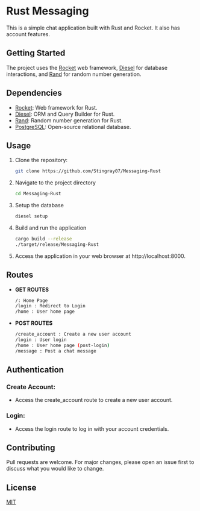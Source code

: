 # Rust Messaging

This is a simple chat application built with Rust and Rocket. It also has account features.

## Getting Started

The project uses the [Rocket](https://rocket.rs/) web framework, [Diesel](https://diesel.rs/) for database interactions, and [Rand](https://docs.rs/rand/) for random number generation.

## Dependencies

- [Rocket](https://rocket.rs/): Web framework for Rust.
- [Diesel](https://diesel.rs/): ORM and Query Builder for Rust.
- [Rand](https://docs.rs/rand/): Random number generation for Rust.
- [PostgreSQL](https://www.postgresql.org/): Open-source relational database.

## Usage

1. Clone the repository:

   ```bash
   git clone https://github.com/Stingray07/Messaging-Rust

2. Navigate to the project directory
   ```bash
   cd Messaging-Rust

3. Setup the database
   ```bash
   diesel setup

4. Build and run the application
   ```bash
   cargo build --release
   ./target/release/Messaging-Rust

5. Access the application in your web browser at http://localhost:8000.


## Routes
- **GET ROUTES**
   ```bash
   /: Home Page
   /login : Redirect to Login
   /home : User home page
- **POST ROUTES**
   ```bash
   /create_account : Create a new user account
   /login : User login
   /home : User home page (post-login) 
   /message : Post a chat message


## Authentication
### Create Account:
- Access the create_account route to create a new user account.
### Login:
- Access the login route to log in with your account credentials.

## Contributing

Pull requests are welcome. For major changes, please open an issue first
to discuss what you would like to change.


## License

[MIT](https://choosealicense.com/licenses/mit/)
